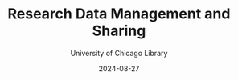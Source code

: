 ---
layout: card
inline: false
resource: Reading
domain:
  - Processing Data
subdomain:
  - Storing and Preserving Data
sample_resource: false

title: "Research Data Management and Sharing"

teaser: >
  This guide published by the University of Chicago Library defines and discusses the benefits of research data management and sharing. This guide also includes information about data management plans, data formats, data descriptions, and data storage.

keywords:
  - "data management"
  - "data sharing"

metadata:
Source: "https://guides.lib.uchicago.edu/datamanagement"
author: "University of Chicago Library"
date: "2024-08-27"
license:
citation: "'Research Data Management and Sharing.' 2024.
https://guides.lib.uchicago.edu/datamanagement. Accessed 8 December 2024."

---